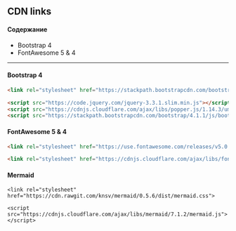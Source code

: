 ## CDN links
#### Содержание
* Bootstrap 4 
* FontAwesome 5 & 4
---

#### Bootstrap 4 
```html
<link rel="stylesheet" href="https://stackpath.bootstrapcdn.com/bootstrap/4.1.1/css/bootstrap.min.css">

<script src="https://code.jquery.com/jquery-3.3.1.slim.min.js"></script>
<script src="https://cdnjs.cloudflare.com/ajax/libs/popper.js/1.14.3/umd/popper.min.js"></script>
<script src="https://stackpath.bootstrapcdn.com/bootstrap/4.1.1/js/bootstrap.min.js"></script>
```

#### FontAwesome 5 & 4
```html
<link rel="stylesheet" href="https://use.fontawesome.com/releases/v5.0.7/css/all.css">

<link rel="stylesheet" href="https://cdnjs.cloudflare.com/ajax/libs/font-awesome/4.7.0/css/font-awesome.min.css">
``` 

#### Mermaid
```
<link rel="stylesheet" href="https://cdn.rawgit.com/knsv/mermaid/0.5.6/dist/mermaid.css">

<script src="https://cdnjs.cloudflare.com/ajax/libs/mermaid/7.1.2/mermaid.js"></script>
```
